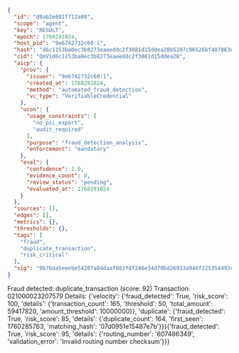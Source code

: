 ```json
{
  "id": "d8ab2e801f712a09",
  "scope": "agent",
  "key": "RESULT",
  "epoch": 1760291024,
  "host_pid": "9e6742732c60:1",
  "hash": "d6c1153ba0ec3b8273eaeeddc2f3081d15ddea28b5197c96526bf487863e7213",
  "cid": "QmV1d6c1153ba0ec3b8273eaeeddc2f3081d15ddea28",
  "aicp": {
    "prov": {
      "issuer": "9e6742732c60:1",
      "created_at": 1760291024,
      "method": "automated_fraud_detection",
      "vc_type": "VerifiableCredential"
    },
    "ucon": {
      "usage_constraints": [
        "no_pii_export",
        "audit_required"
      ],
      "purpose": "fraud_detection_analysis",
      "enforcement": "mandatory"
    },
    "eval": {
      "confidence": 1.0,
      "evidence_count": 0,
      "review_status": "pending",
      "evaluated_at": 1760291024
    }
  },
  "sources": [],
  "edges": [],
  "metrics": {},
  "thresholds": {},
  "tags": [
    "fraud",
    "duplicate_transaction",
    "risk_critical"
  ],
  "sig": "9b76da5eeebe54207a04daaf082fdf246e34d70bd26933a946f225354493c1df"
}
```

Fraud detected: duplicate_transaction (score: 92)
Transaction: 021000023207579
Details: {'velocity': {'fraud_detected': True, 'risk_score': 100, 'details': {'transaction_count': 165, 'threshold': 50, 'total_amount': 59417820, 'amount_threshold': 10000000}}, 'duplicate': {'fraud_detected': True, 'risk_score': 85, 'details': {'duplicate_count': 164, 'first_seen': 1760285763, 'matching_hash': '07d0951e15487e7b'}}}{'fraud_detected': True, 'risk_score': 95, 'details': {'routing_number': '607486349', 'validation_error': 'Invalid routing number checksum'}}}